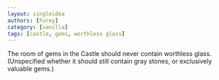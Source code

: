 ```yaml
---
layout: singleidea
authors: [Furey]
category: [vanilla]
tags: [castle, gems, worthless glass]
---
```

The room of gems in the Castle should never contain worthless glass.
(Unspecified whether it should still contain gray stones, or exclusively
valuable gems.)
